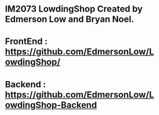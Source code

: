 
# IM2073 LowdingShop Created by Edmerson Low and Bryan Noel.
# FrontEnd : https://github.com/EdmersonLow/LowdingShop/
# Backend  : https://github.com/EdmersonLow/LowdingShop-Backend
